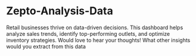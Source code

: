 # Zepto-Analysis-Data
Retail businesses thrive on data-driven decisions. This dashboard helps analyze sales trends, identify top-performing outlets, and optimize inventory strategies. Would love to hear your thoughts! What other insights would you extract from this data
